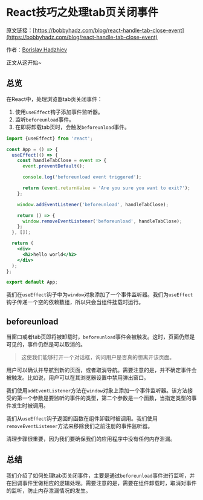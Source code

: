 # React技巧之处理tab页关闭事件

原文链接：[https://bobbyhadz.com/blog/react-handle-tab-close-event](https://bobbyhadz.com/blog/react-handle-tab-close-event)

作者：[Borislav Hadzhiev](https://bobbyhadz.com/about)

正文从这开始~

## 总览

在React中，处理浏览器tab页关闭事件：

1. 使用`useEffect`钩子添加事件监听器。
2. 监听`beforeunload`事件。
3. 在即将卸载tab页时，会触发`beforeunload`事件。

```jsx
import {useEffect} from 'react';

const App = () => {
  useEffect(() => {
    const handleTabClose = event => {
      event.preventDefault();

      console.log('beforeunload event triggered');

      return (event.returnValue = 'Are you sure you want to exit?');
    };

    window.addEventListener('beforeunload', handleTabClose);

    return () => {
      window.removeEventListener('beforeunload', handleTabClose);
    };
  }, []);

  return (
    <div>
      <h2>hello world</h2>
    </div>
  );
};

export default App;
```

我们在`useEffect`钩子中为`window`对象添加了一个事件监听器。我们为`useEffect`钩子传递一个空的依赖数组，所以只会当组件挂载时运行。

## beforeunload

当窗口或者tab页即将被卸载时，`beforeunload`事件会被触发。这时，页面仍然是可见的，事件仍然是可以取消的。

> 这使我们能够打开一个对话框，询问用户是否真的想离开该页面。
> 

用户可以确认并导航到新的页面，或者取消导航。需要注意的是，并不确定事件会被触发。比如说，用户可以在其浏览器设置中禁用弹出窗口。

我们使用`addEventListener`方法在`window`对象上添加一个事件监听器。该方法接受的第一个参数是要监听的事件的类型，第二个参数是一个函数，当指定类型的事件发生时被调用。

我们从`useEffect`钩子返回的函数在组件卸载时被调用。我们使用`removeEventListener`方法来移除我们之前注册的事件监听器。

清理步骤很重要，因为我们要确保我们的应用程序中没有任何内存泄漏。

## 总结

我们介绍了如何处理tab页关闭事件，主要是通过`beforeunload`事件进行监听，并在回调事件里做相应的逻辑处理。需要注意的是，需要在组件卸载时，取消对事件的监听，防止内存泄漏情况的发生。